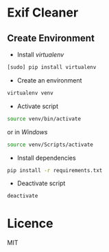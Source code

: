 
# Exif Cleaner

## Create Environment

- Install *virtualenv*

```bash
[sudo] pip install virtualenv
 ```

- Create an environment

```bash
virtualenv venv
```

- Activate script

```bash
source venv/bin/activate
```

or in *Windows*

```bash
source venv/Scripts/activate
```

- Install dependencies

```bash
pip install -r requirements.txt
```

- Deactivate script

```bash
deactivate
```

# Licence

MIT
